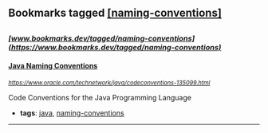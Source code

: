 ## Bookmarks tagged [[naming-conventions]](https://www.bookmarks.dev?q=[naming-conventions])

_<sup><sup>[www.bookmarks.dev/tagged/naming-conventions](https://www.bookmarks.dev/tagged/naming-conventions)</sup></sup>_
---
#### [Java Naming Conventions](https://www.oracle.com/technetwork/java/codeconventions-135099.html)
_<sup>https://www.oracle.com/technetwork/java/codeconventions-135099.html</sup>_

Code Conventions for the Java Programming Language
* **tags**: [java](../tagged/java.md), [naming-conventions](../tagged/naming-conventions.md)
---
